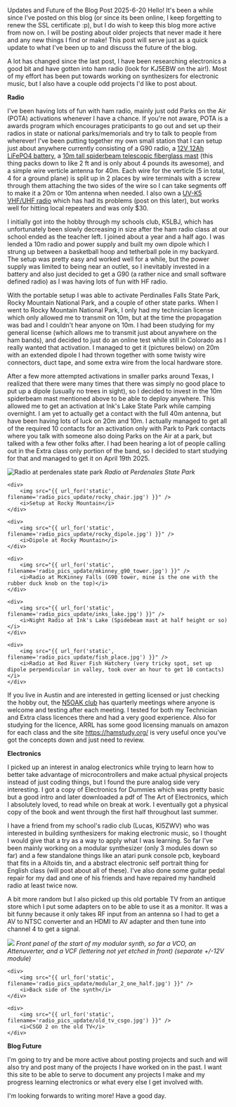 Updates and Future of the Blog
Post
2025-6-20
Hello! It's been a while since I've posted on this blog (or since its been online, I keep forgetting to renew the SSL certificate :p), but I do wish to keep this blog more active from now on. I will be posting about older projects that never made it here and any new things I find or make! This post will serve just as a quick update to what I've been up to and discuss the future of the blog.

A lot has changed since the last post, I have been researching electronics a good bit and have gotten into ham radio (look for KJ5EBW on the air!). Most of my effort has been put towards working on synthesizers for electronic music, but I also have a couple odd projects I'd like to post about.

**Radio**

I've been having lots of fun with ham radio, mainly just odd Parks on the Air (POTA) activations whenever I have a chance. If you're not aware, POTA is a awards program which encourages praticipants to go out and set up their radios in state or national parks/memorials and try to talk to people from wherever! I've been putting together my own small station that I can setup just about anywhere currently consisting of a G90 radio, a [12V 12Ah LiFePO4 battery](https://www.amazon.com/XZNY-12V-LiFePO4-Lithium-Battery/dp/B0D9Y9VDH8/ref=sr_1_24?crid=3M4ZHP2ODTR0G&dib=eyJ2IjoiMSJ9.v_r5SXrdXMqJ4Pk45VHFjP056myxQMvdq5SAvZvenSeCYdqjnbvujiyLXD5Gaeye4cPncdGnWYNAk3LkTDbZ--UjyRII1La9SDDMUEo5fyTHmBc9UiyJRda4YZNMl9xHd_Fv1KbdOcKCVGbpd2yyaJFjkDXcQPNtYNXx-lU0JnX9_yGJN3l17yxab_BT1wx3LwYTaQXz4QfZeTq1lsdHT_R3ct8ZouMfgUOYPRPqO_k1aSTtq3iYtPqgvfX5yLyyq5BvbtF_rR5ki6O8y2d2maGkzQqjQrkJQtVOLAsN3Lk.IOHemHy13bCpBaGCXvu4txLqI72YMak2QtHoR3EqsbA&dib_tag=se&keywords=lifepo4%2B12v&qid=1750471802&sprefix=lifepo%2B12%2Caps%2C192&sr=8-24&th=1), a [10m tall spiderbeam telescopic fiberglass mast](https://www.spiderbeam.com/product_info.php?info=p428_Spiderbeam%2010m%20Mini%20fiberglass%20pole.html&XTCsid=526bb0c3cc95af3c5e8954ac0604457a) (this thing packs down to like 2 ft and is only about 4 pounds its awesome), and a simple wire verticle antenna for 40m. Each wire for the verticle (5 in total, 4 for a ground plane) is split up in 2 places by wire terminals with a screw through them attaching the two sides of the wire so I can take segments off to make it a 20m or 10m antenna when needed. I also own a [UV-K5 VHF/UHF radio](https://www.amazon.com/QUANSHENG-UV-K5-Rechargeable-Emergency-Receiver/dp/B0C9TVSYYM) which has had its problems (post on this later), but works well for hitting local repeaters and was only $30.

I initially got into the hobby through my schools club, K5LBJ, which has unfortunately been slowly decreasing in size after the ham radio class at our school ended as the teacher left. I joined about a year and a half ago. I was lended a 10m radio and power supply and built my own dipole which I strung up between a basketball hoop and tetherball pole in my backyard. The setup was pretty easy and worked well for a while, but the power supply was limited to being near an outlet, so I inevitably invested in a battery and also just decided to get a G90 (a rather nice and small software defined radio) as I was having lots of fun with HF radio.

With the portable setup I was able to activate Perdinalles Falls State Park, Rocky Mountain National Park, and a couple of other state parks. When I went to Rocky Mountain National Park, I only had my technician  license which only allowed me to transmit on 10m, but at the time the propagation was bad and I couldn't hear anyone on 10m. I had been studying for my general license (which allows me to transmit just about anywhere on the ham bands), and decided to just do an online test while still in Colorado as I really wanted that activation. I managed to get it (pictures below) on 20m with an extended dipole I had thrown together with some twisty wire connectors, duct tape, and some extra wire from the local hardware store.

After a few more attempted activations in smaller parks around Texas, I realized that there were many times that there was simply no good place to put up a dipole (usually no trees in sight), so I decided to invest in the 10m spiderbeam mast mentioned above to be able to deploy anywhere. This allowed me to get an activation at Ink's Lake State Park while camping overnight. I am yet to actually get a contact with the full 40m antenna, but have been having lots of luck on 20m and 10m. I actually managed to get all of the required 10 contacts for an activation only with Park to Park contacts where you talk with someone also doing Parks on the Air at a park, but talked with a few other folks after. I had been hearing a lot of people calling out in the Extra class only portion of the band, so I decided to start studying for that and managed to get it on April 19th 2025.

<div class="picture-grid">
    <div>
        <img src="{{ url_for('static', filename='radio_pics_update/perdenales.jpg') }}" alt="Radio at perdenales state park" />
        <i>Radio at Perdenales State Park</i>
    </div>

    <div>
        <img src="{{ url_for('static', filename='radio_pics_update/rocky_chair.jpg') }}" />
        <i>Setup at Rocky Mountain</i>
    </div>

    <div>
        <img src="{{ url_for('static', filename='radio_pics_update/rocky_dipole.jpg') }}" />
        <i>Dipole at Rocky Mountain</i>
    </div>

    <div>
        <img src="{{ url_for('static', filename='radio_pics_update/mkinney_g90_tower.jpg') }}" />
        <i>Radio at McKinney Falls (G90 tower, mine is the one with the rubber duck knob on the top)</i>
    </div>

    <div>
        <img src="{{ url_for('static', filename='radio_pics_update/inks_lake.jpg') }}" />
        <i>Night Radio at Ink's Lake (Spidebeam mast at half height or so)</i>
    </div>

    <div>
        <img src="{{ url_for('static', filename='radio_pics_update/fish_place.jpg') }}" />
        <i>Radio at Red River Fish Hatchery (very tricky spot, set up dipole perpendicular in valley, took over an hour to get 10 contacts)</i>
    </div>
</div>

If you live in Austin and are interested in getting licensed or just checking the hobby out, the [N5OAK club](https://n5oak.org/) has quarterly meetings where anyone is welcome and testing after each meeting. I tested for both my Technician and Extra class licences there and had a very good experience. Also for studying for the licence, ARRL has some good licensing manuals on amazon for each class and the site <https://hamstudy.org/> is very useful once you've got the concepts down and just need to review.

**Electronics**

I picked up an interest in analog electronics while trying to learn how to better take advantage of microcontrollers and make actual physical projects instead of just coding things, but I found the pure analog side very interesting. I got a copy of Electronics for Dummies which was pretty basic but a good intro and later downloaded a pdf of The Art of Electronics, which I absolutely loved, to read while on break at work. I eventually got a physical copy of the book and went through the first half throughout last summer.

I have a friend from my school's radio club (Lucas, KI5ZWV) who was interested in building synthesizers for making electronic music, so I thought I would give that a try as a way to apply what I was learning. So far I've been mainly working on a modular synthesizer (only 3 modules down so far) and a few standalone things like an atari punk console pcb, keyboard that fits in a Altoids tin, and a abstract electronic self portrait thing for English class (will post about all of these). I've also done some guitar pedal repair for my dad and one of his friends and have repaired my handheld radio at least twice now.

A bit more random but I also picked up this old portable TV from an antique store which I put some adapters on to be able to use it as a monitor. It was a bit funny because it only takes RF input from an antenna so I had to get a AV to NTSC converter and an HDMI to AV adapter and then tune into channel 4 to get a signal.

<div class="picture-grid">
    <div>
        <img src="{{ url_for('static', filename='radio_pics_update/modular_2_one_half_front.jpg') }}" />
        <i>Front panel of the start of my modular synth, so far a VCO, an Attenuverter, and a VCF (lettering not yet etched in front) (separate +/-12V module)</i>
    </div>

    <div>
        <img src="{{ url_for('static', filename='radio_pics_update/modular_2_one_half.jpg') }}" />
        <i>Back side of the synth</i>
    </div>

    <div>
        <img src="{{ url_for('static', filename='radio_pics_update/old_tv_csgo.jpg') }}" />
        <i>CSGO 2 on the old TV</i>
    </div>
</div>

**Blog Future**

I'm going to try and be more active about posting projects and such and will also try and post many of the projects I have worked on in the past. I want this site to be able to serve to document any projects I make and my progress learning electronics or what every else I get involved with.

I'm looking forwards to writing more! Have a good day.
